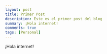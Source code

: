 ```yaml
---
layout: post
title: Primer Post
description: Este es el primer post del blog
summary: ¡Hola internet!
comments: true
tags: [Personal]
---
```


¡Hola internet!